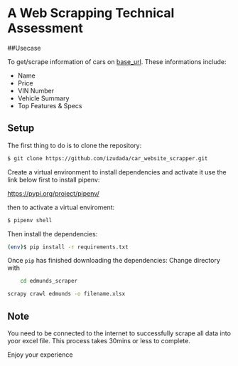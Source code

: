 # A Web Scrapping Technical Assessment 

##Usecase

To get/scrape information of cars on  [base_url](https://www.edmunds.com/cars-for-sale-by-owner/).
These informations include:
- Name
- Price
- VIN Number
- Vehicle Summary
- Top Features & Specs

## Setup

The first thing to do is to clone the repository:

```sh
$ git clone https://github.com/izudada/car_website_scrapper.git
```

Create a virtual environment to install dependencies and activate it use the link below first to install pipenv:

https://pypi.org/project/pipenv/

then to activate a virtual enviroment:

```sh
$ pipenv shell
```

Then install the dependencies:

```sh
(env)$ pip install -r requirements.txt
```

Once `pip` has finished downloading the dependencies:
Change directory with
```sh
    cd edmunds_scraper
```

```sh
scrapy crawl edmunds -o filename.xlsx
```

## Note 

You need to be connected to the internet to successfully scrape all data into yoor excel file. This process takes 30mins or less to complete.

Enjoy your experience